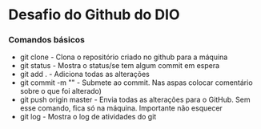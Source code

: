 # Desafio do Github do DIO

### Comandos básicos

* git clone - Clona o repositório criado no github para a máquina
* git status - Mostra o status/se tem algum commit em espera
* git add . - Adiciona todas as alterações
* git commit -m "" - Submete ao commit. Nas aspas colocar comentário sobre o que foi alterado)
* git push origin master - Envia todas as alterações para o GitHub. Sem esse comando, fica só na máquina. Importante não esquecer
* git log - Mostra o log de atividades do git